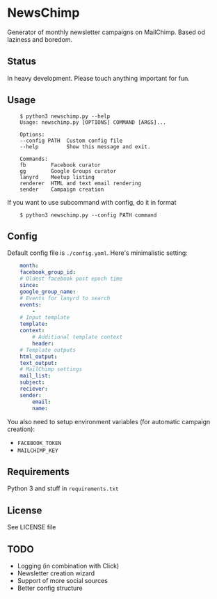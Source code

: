 # NewsChimp

Generator of monthly newsletter campaigns on MailChimp. Based od laziness and boredom.

## Status

In heavy development. Please touch anything important for fun.

## Usage

```ShellSession
    $ python3 newschimp.py --help
    Usage: newschimp.py [OPTIONS] COMMAND [ARGS]...

    Options:
    --config PATH  Custom config file
    --help         Show this message and exit.

    Commands:
    fb        Facebook curator
    gg        Google Groups curator
    lanyrd    Meetup listing
    renderer  HTML and text email rendering
    sender    Campaign creation
```

If you want to use subcommand with config, do it in format

```ShellSession
    $ python3 newschimp.py --config PATH command
```

## Config

Default config file is ```./config.yaml```. Here's minimalistic setting:

```YAML
    month: 
    facebook_group_id: 
    # Oldest facebook post epoch time
    since: 
    google_group_name:
    # Events for lanyrd to search
    events:
        - 
    # Input template 
    template: 
    context:
        # Additional template context
        header:
    # Template outputs
    html_output: 
    text_output:
    # MailChimp settings
    mail_list:
    subject: 
    reciever: 
    sender:
        email: 
        name: 
```

You also need to setup environment variables (for automatic campaign creation):

- ```FACEBOOK_TOKEN```
- ```MAILCHIMP_KEY```

## Requirements

Python 3 and stuff in ```requirements.txt```

## License

See LICENSE file

## TODO

- Logging (in combination with Click)
- Newsletter creation wizard
- Support of more social sources
- Better config structure